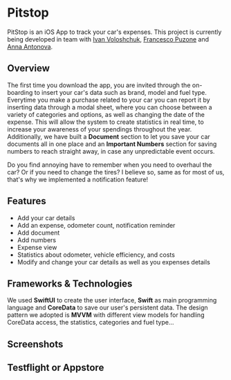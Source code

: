 # Pitstop

PitStop is an iOS App to track your car's expenses. This project is currently being developed in team with [Ivan Voloshchuk](https://github.com/IV0000), [Francesco Puzone](https://github.com/morbuen) and [Anna Antonova](https://github.com/Oneanya21).

## Overview
The first time you download the app, you are invited through the on-boarding to insert your car's data such as brand, model and fuel type.
Everytime you make a purchase related to your car you can report it by inserting data through a modal sheet, where you can choose between a variety of categories and options, as well as changing the date of the expense. This will allow the system to create statistics in real time, to increase your awareness of your spendings throughout the year. Additionally, we have built a **Document** section to let you save your car documents all in one place and an **Important Numbers** section for saving numbers to reach straight away, in case any unpredictable event occurs. 

Do you find annoying have to remember when you need to overhaul the car? Or if you need to change the tires? I believe so, same as for most of us, that's why we implemented a notification feature!

## Features
- Add your car details
- Add an expense, odometer count, notification reminder
- Add document 
- Add numbers
- Expense view
- Statistics about odometer, vehicle efficiency, and costs
- Modify and change your car details as well as you expenses details


## Frameworks & Technologies
We used **SwiftUI** to create the user interface, **Swift** as main programming language and **CoreData** to save our user's persistent data.
The design pattern we adopted is **MVVM** with different view models for handling CoreData access, the statistics, categories and fuel type...

## Screenshots




## Testflight or Appstore
